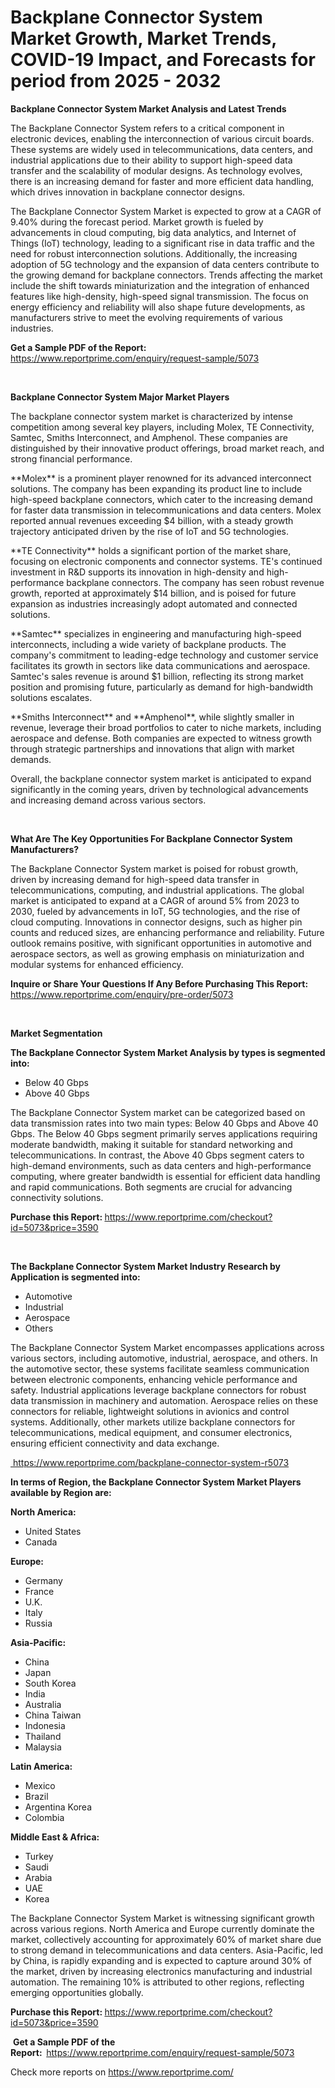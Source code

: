 <p><h1>Backplane Connector System Market Growth, Market Trends, COVID-19 Impact, and Forecasts for period from 2025 - 2032</h1></p><p><strong>Backplane Connector System Market Analysis and Latest Trends</strong></p>
<p><p>The Backplane Connector System refers to a critical component in electronic devices, enabling the interconnection of various circuit boards. These systems are widely used in telecommunications, data centers, and industrial applications due to their ability to support high-speed data transfer and the scalability of modular designs. As technology evolves, there is an increasing demand for faster and more efficient data handling, which drives innovation in backplane connector designs.</p><p>The Backplane Connector System Market is expected to grow at a CAGR of 9.40% during the forecast period. Market growth is fueled by advancements in cloud computing, big data analytics, and Internet of Things (IoT) technology, leading to a significant rise in data traffic and the need for robust interconnection solutions. Additionally, the increasing adoption of 5G technology and the expansion of data centers contribute to the growing demand for backplane connectors. Trends affecting the market include the shift towards miniaturization and the integration of enhanced features like high-density, high-speed signal transmission. The focus on energy efficiency and reliability will also shape future developments, as manufacturers strive to meet the evolving requirements of various industries.</p></p>
<p><strong>Get a Sample PDF of the Report:&nbsp;</strong> <a href="https://www.reportprime.com/enquiry/request-sample/5073?utm_campaign=2717&utm_medium=2&utm_source=Github&utm_content=ia&utm_term=19032025&utm_id=backplane-connector-system">https://www.reportprime.com/enquiry/request-sample/5073</a></p>
<p>&nbsp;</p>
<p><strong>Backplane Connector System Major Market Players</strong></p>
<p><p>The backplane connector system market is characterized by intense competition among several key players, including Molex, TE Connectivity, Samtec, Smiths Interconnect, and Amphenol. These companies are distinguished by their innovative product offerings, broad market reach, and strong financial performance.</p><p>**Molex** is a prominent player renowned for its advanced interconnect solutions. The company has been expanding its product line to include high-speed backplane connectors, which cater to the increasing demand for faster data transmission in telecommunications and data centers. Molex reported annual revenues exceeding $4 billion, with a steady growth trajectory anticipated driven by the rise of IoT and 5G technologies.</p><p>**TE Connectivity** holds a significant portion of the market share, focusing on electronic components and connector systems. TE's continued investment in R&D supports its innovation in high-density and high-performance backplane connectors. The company has seen robust revenue growth, reported at approximately $14 billion, and is poised for future expansion as industries increasingly adopt automated and connected solutions.</p><p>**Samtec** specializes in engineering and manufacturing high-speed interconnects, including a wide variety of backplane products. The company's commitment to leading-edge technology and customer service facilitates its growth in sectors like data communications and aerospace. Samtec's sales revenue is around $1 billion, reflecting its strong market position and promising future, particularly as demand for high-bandwidth solutions escalates.</p><p>**Smiths Interconnect** and **Amphenol**, while slightly smaller in revenue, leverage their broad portfolios to cater to niche markets, including aerospace and defense. Both companies are expected to witness growth through strategic partnerships and innovations that align with market demands.</p><p>Overall, the backplane connector system market is anticipated to expand significantly in the coming years, driven by technological advancements and increasing demand across various sectors.</p></p>
<p>&nbsp;</p>
<p><strong>What Are The Key Opportunities For Backplane Connector System Manufacturers?</strong></p>
<p><p>The Backplane Connector System market is poised for robust growth, driven by increasing demand for high-speed data transfer in telecommunications, computing, and industrial applications. The global market is anticipated to expand at a CAGR of around 5% from 2023 to 2030, fueled by advancements in IoT, 5G technologies, and the rise of cloud computing. Innovations in connector designs, such as higher pin counts and reduced sizes, are enhancing performance and reliability. Future outlook remains positive, with significant opportunities in automotive and aerospace sectors, as well as growing emphasis on miniaturization and modular systems for enhanced efficiency.</p></p>
<p><strong>Inquire or Share Your Questions If Any Before Purchasing This Report:</strong> <a href="https://www.reportprime.com/enquiry/pre-order/5073?utm_campaign=2717&utm_medium=2&utm_source=Github&utm_content=ia&utm_term=19032025&utm_id=backplane-connector-system">https://www.reportprime.com/enquiry/pre-order/5073</a></p>
<p>&nbsp;</p>
<p><strong>Market Segmentation</strong></p>
<p><strong>The Backplane Connector System Market Analysis by types is segmented into:</strong></p>
<p><ul><li>Below 40 Gbps</li><li>Above 40 Gbps</li></ul></p>
<p><p>The Backplane Connector System market can be categorized based on data transmission rates into two main types: Below 40 Gbps and Above 40 Gbps. The Below 40 Gbps segment primarily serves applications requiring moderate bandwidth, making it suitable for standard networking and telecommunications. In contrast, the Above 40 Gbps segment caters to high-demand environments, such as data centers and high-performance computing, where greater bandwidth is essential for efficient data handling and rapid communications. Both segments are crucial for advancing connectivity solutions.</p></p>
<p><strong>Purchase this Report:&nbsp;</strong><a href="https://www.reportprime.com/checkout?id=5073&price=3590&utm_campaign=2717&utm_medium=2&utm_source=Github&utm_content=ia&utm_term=19032025&utm_id=backplane-connector-system">https://www.reportprime.com/checkout?id=5073&price=3590</a></p>
<p>&nbsp;</p>
<p><strong>The Backplane Connector System Market Industry Research by Application is segmented into:</strong></p>
<p><ul><li>Automotive</li><li>Industrial</li><li>Aerospace</li><li>Others</li></ul></p>
<p><p>The Backplane Connector System Market encompasses applications across various sectors, including automotive, industrial, aerospace, and others. In the automotive sector, these systems facilitate seamless communication between electronic components, enhancing vehicle performance and safety. Industrial applications leverage backplane connectors for robust data transmission in machinery and automation. Aerospace relies on these connectors for reliable, lightweight solutions in avionics and control systems. Additionally, other markets utilize backplane connectors for telecommunications, medical equipment, and consumer electronics, ensuring efficient connectivity and data exchange.</p></p>
<p><a href="https://www.reportprime.com/backplane-connector-system-r5073?utm_campaign=2717&utm_medium=2&utm_source=Github&utm_content=ia&utm_term=19032025&utm_id=backplane-connector-system">&nbsp;https://www.reportprime.com/backplane-connector-system-r5073</a></p>
<p><strong>In terms of Region, the Backplane Connector System Market Players available by Region are:</strong></p>
<p>
    <p> <strong> North America: </strong>
        <ul>
            <li>United States</li>
            <li>Canada</li>
        </ul>
        </p> 
    <p> <strong> Europe: </strong>
        <ul>
            <li>Germany</li>
            <li>France</li>
            <li>U.K.</li>
            <li>Italy</li>
            <li>Russia</li>
        </ul>
        </p> 
    <p> <strong> Asia-Pacific: </strong>
        <ul>
            <li>China</li>
            <li>Japan</li>
            <li>South Korea</li>
            <li>India</li>
            <li>Australia</li>
            <li>China Taiwan</li>
            <li>Indonesia</li>
            <li>Thailand</li>
            <li>Malaysia</li>
        </ul>
        </p> 
    <p> <strong> Latin America: </strong>
        <ul>
            <li>Mexico</li>
            <li>Brazil</li>
            <li>Argentina Korea</li>
            <li>Colombia</li>
        </ul>
        </p> 
    <p> <strong> Middle East & Africa: </strong>
        <ul>
            <li>Turkey</li>
            <li>Saudi</li>
            <li>Arabia</li>
            <li>UAE</li>
            <li>Korea</li>
        </ul>
    </p>
    </p>
<p><p>The Backplane Connector System Market is witnessing significant growth across various regions. North America and Europe currently dominate the market, collectively accounting for approximately 60% of market share due to strong demand in telecommunications and data centers. Asia-Pacific, led by China, is rapidly expanding and is expected to capture around 30% of the market, driven by increasing electronics manufacturing and industrial automation. The remaining 10% is attributed to other regions, reflecting emerging opportunities globally.</p></p>
<p><strong>Purchase this Report: </strong><a href="https://www.reportprime.com/checkout?id=5073&price=3590&utm_campaign=2717&utm_medium=2&utm_source=Github&utm_content=ia&utm_term=19032025&utm_id=backplane-connector-system">https://www.reportprime.com/checkout?id=5073&price=3590</a></p>
<p>&nbsp;<strong>Get a Sample PDF of the Report:&nbsp;&nbsp;</strong><a href="https://www.reportprime.com/enquiry/request-sample/5073?utm_campaign=2717&utm_medium=2&utm_source=Github&utm_content=ia&utm_term=19032025&utm_id=backplane-connector-system">https://www.reportprime.com/enquiry/request-sample/5073</a></p>
<p><strong></strong></p>
<p>Check more reports on <a href="https://www.reportprime.com/?utm_campaign=2717&utm_medium=2&utm_source=Github&utm_content=ia&utm_term=19032025&utm_id=backplane-connector-system">https://www.reportprime.com/</a></p>
